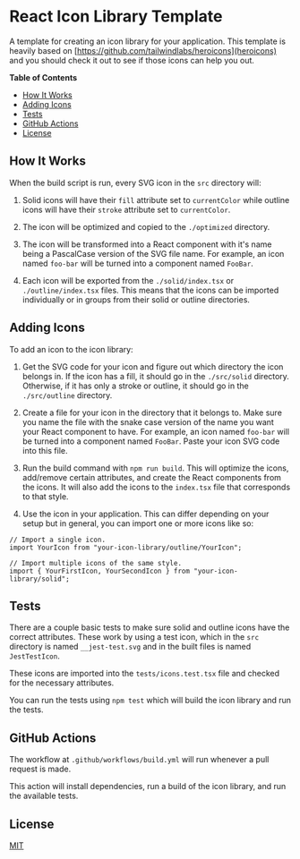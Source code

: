 # React Icon Library Template

A template for creating an icon library for your application. This template is heavily based on [https://github.com/tailwindlabs/heroicons](heroicons) and you should check it out to see if those icons can help you out.

**Table of Contents**

- [How It Works](#how-it-works)
- [Adding Icons](#adding-icons)
- [Tests](#tests)
- [GitHub Actions](#github-actions)
- [License](#license)

## How It Works

When the build script is run, every SVG icon in the `src` directory will:

1. Solid icons will have their `fill` attribute set to `currentColor` while outline icons will have their `stroke` attribute set to `currentColor`.

2. The icon will be optimized and copied to the `./optimized` directory.

3. The icon will be transformed into a React component with it's name being a PascalCase version of the SVG file name. For example, an icon named `foo-bar` will be turned into a component named `FooBar`.

4. Each icon will be exported from the `./solid/index.tsx` or `./outline/index.tsx` files. This means that the icons can be imported individually or in groups from their solid or outline directories.

## Adding Icons

To add an icon to the icon library:

1. Get the SVG code for your icon and figure out which directory the icon belongs in. If the icon has a fill, it should go in the `./src/solid` directory. Otherwise, if it has only a stroke or outline, it should go in the `./src/outline` directory.

2. Create a file for your icon in the directory that it belongs to. Make sure you name the file with the snake case version of the name you want your React component to have. For example, an icon named `foo-bar` will be turned into a component named `FooBar`. Paste your icon SVG code into this file.

3. Run the build command with `npm run build`. This will optimize the icons, add/remove certain attributes, and create the React components from the icons. It will also add the icons to the `index.tsx` file that corresponds to that style.

4. Use the icon in your application. This can differ depending on your setup but in general, you can import one or more icons like so:

```tsx
// Import a single icon.
import YourIcon from "your-icon-library/outline/YourIcon";

// Import multiple icons of the same style.
import { YourFirstIcon, YourSecondIcon } from "your-icon-library/solid";
```

## Tests

There are a couple basic tests to make sure solid and outline icons have the correct attributes. These work by using a test icon, which in the `src` directory is named `__jest-test.svg` and in the built files is named `JestTestIcon`.

These icons are imported into the `tests/icons.test.tsx` file and checked for the necessary attributes.

You can run the tests using `npm test` which will build the icon library and run the tests.

## GitHub Actions

The workflow at `.github/workflows/build.yml` will run whenever a pull request is made.

This action will install dependencies, run a build of the icon library, and run the available tests.

## License

[MIT](./LICENSE)
